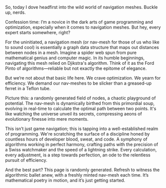 So, today I dove headfirst into the wild world of navigation meshes. Buckle up,
nerds.

<NavMesh></NavMesh>

Confession time: I’m a novice in the dark arts of game programming and
optimization, especially when it comes to navigation meshes. But hey, every
expert starts somewhere, right?

For the uninitiated, a navigation mesh (or nav-mesh for those of us who like to
sound cool) is essentially a graph data structure that maps out distances
between nodes in a mesh. Imagine a spider web spun from pure mathematical genius
and computer magic. In its humble beginnings, navigating this mesh relied on
Djikstra's algorithm. Think of it as the Ford Pinto of algorithms—reliable but
not exactly the epitome of elegance.

But we’re not about that basic life here. We crave optimization. We yearn for
efficiency. We demand our nav-meshes to be slicker than a greased-up ferret in a
Teflon tube.

Picture this: a randomly generated field of nodes, a chaotic playground of
potential. The nav-mesh is dynamically birthed from this primordial soup,
evolving in real-time to calculate the optimal path between two points. It's
like watching the universe unveil its secrets, compressing aeons of evolutionary
finesse into mere moments.

This isn’t just game navigation; this is tapping into a well-established realm
of programming. We're scratching the surface of a discipline honed by countless
hours of developer blood, sweat, and code. A symphony of algorithms working in
perfect harmony, crafting paths with the precision of a Swiss watchmaker and the
speed of a lightning strike. Every calculation, every adjustment, is a step
towards perfection, an ode to the relentless pursuit of efficiency.

And the best part? This page is randomly generated. Refresh to witness the
algorithmic ballet anew, with a freshly minted nav-mesh each time. It’s
mathematical poetry in motion, and it’s just getting started.
